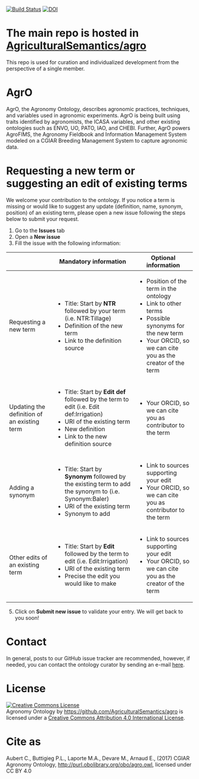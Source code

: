 [![Build Status](https://travis-ci.org/AgriculturalSemantics/agro.svg?branch=master)](https://travis-ci.org/AgriculturalSemantics/agro) [![DOI](https://zenodo.org/badge/60259622.svg)](https://zenodo.org/badge/latestdoi/60259622)

# The main repo is hosted in [AgriculturalSemantics/agro](https://github.com/AgriculturalSemantics/agro)
This repo is used for curation and individualized development from the perspective of a single member. 

# AgrO
AgrO, the Agronomy Ontology, describes agronomic practices, techniques, and variables used in agronomic experiments. AgrO is being built using traits identified by agronomists, the ICASA variables, and other existing ontologies such as ENVO, UO, PATO, IAO, and CHEBI. Further, AgrO powers AgroFIMS, the Agronomy Fieldbook and Information Management System modeled on a CGIAR Breeding Management System to capture agronomic data.


# Requesting a new term or suggesting an edit of existing terms

We welcome your contribution to the ontology. If you notice a term is missing or would like to suggest any update (definition, name, synonym, position) of an existing term, please open a new issue following the steps below to submit your request.

1. Go to the **Issues** tab
2. Open a **New issue**
3. Fill the issue with the following information:

|               | Mandatory information | Optional information |
| ------------- | ------------- | ------------- |
| Requesting a new term | <ul><li>Title: Start by **NTR** followed by your term (i.e. NTR:Tillage)</li><li>Definition of the new term</li><li>Link to the definition source</li></ul> |<ul><li>Position of the term in the ontology</li><li>Link to other terms</li><li>Possible synonyms for the new term</li><li>Your ORCID, so we can cite you as the creator of the term</li>|
|Updating the definition of an existing term | <ul><li>Title: Start by **Edit def** followed by the term to edit (i.e. Edit def:Irrigation)</li><li>URI of the existing term</li><li> New definition</li><li>Link to the new definition source</li></ul> |<ul><li>Your ORCID, so we can cite you as contributor to the term</li>|
|Adding a synonym | <ul><li>Title: Start by **Synonym** followed by the existing term to add the synonym to (i.e. Synonym:Baler)</li><li>URI of the existing term</li><li> Synonym to add</li></ul> |<ul><li>Link to sources supporting your edit</li><li>Your ORCID, so we can cite you as contributor to the term</li>|
|Other edits of an existing term | <ul><li>Title: Start by **Edit** followed by the term to edit (i.e. Edit:Irrigation)</li><li>URI of the existing term</li><li>Precise the edit you would like to make</li></ul> |<ul><li>Link to sources supporting your edit</li><li>Your ORCID, so we can cite you as the creator of the term</li>|

5. Click on **Submit new issue** to validate your entry. We will get back to you soon!

# Contact

In general, posts to our GitHub issue tracker are recommended, however, if needed, you can contact the ontology curator by sending an e-mail [here](mailto:c.aubert@cgiar.org).

# License
<a rel="license" href="http://creativecommons.org/licenses/by/4.0/"><img alt="Creative Commons License" style="border-width:0" src="https://i.creativecommons.org/l/by/4.0/88x31.png" /></a><br /><span xmlns:dct="http://purl.org/dc/terms/" property="dct:title">Agronomy Ontology</span> by <span xmlns:cc="http://creativecommons.org/ns#" property="cc:attributionName">https://github.com/AgriculturalSemantics/agro</span> is licensed under a <a rel="license" href="http://creativecommons.org/licenses/by/4.0/">Creative Commons Attribution 4.0 International License</a>.

# Cite as
Aubert C., Buttigieg P.L., Laporte M.A., Devare M., Arnaud E., (2017) CGIAR Agronomy Ontology, http://purl.obolibrary.org/obo/agro.owl, licensed under CC BY 4.0
